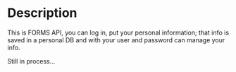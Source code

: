 # Description

This is FORMS API, you can log in, put your personal information; that info is saved in a personal DB and with your user and password can manage your info.

Still in process...